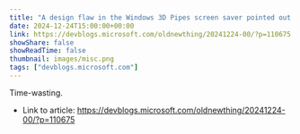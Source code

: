 ```yaml
---
title: "A design flaw in the Windows 3D Pipes screen saver pointed out by a customer"
date: 2024-12-24T15:00:00+00:00
link: https://devblogs.microsoft.com/oldnewthing/20241224-00/?p=110675
showShare: false
showReadTime: false
thumbnail: images/misc.png
tags: ["devblogs.microsoft.com"]
---
```

Time-wasting.

- Link to article: https://devblogs.microsoft.com/oldnewthing/20241224-00/?p=110675
